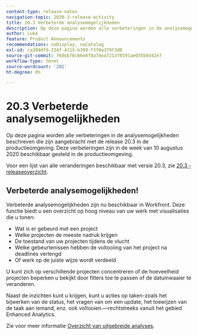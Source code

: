 ```yaml
---
content-type: release-notes
navigation-topic: 2020-3-release-activity
title: 20.3 Verbeterde analysemogelijkheden
description: Op deze pagina worden alle verbeteringen in de analysemogelijkheden beschreven die zijn aangebracht met de release 20.3 in de productieomgeving. Deze verbeteringen zijn in de week van 10 augustus 2020 beschikbaar gesteld in de productieomgeving.
author: Luke
feature: Product Announcements
recommendations: noDisplay, noCatalog
exl-id: ca388df9-234f-4115-b399-f3f0a379f3d8
source-git-commit: 76deb76c66e8f8a7dea721378591ae035b8d42e7
workflow-type: tm+mt
source-wordcount: '202'
ht-degree: 0%

---
```


# 20.3 Verbeterde analysemogelijkheden

Op deze pagina worden alle verbeteringen in de analysemogelijkheden beschreven die zijn aangebracht met de release 20.3 in de productieomgeving. Deze verbeteringen zijn in de week van 10 augustus 2020 beschikbaar gesteld in de productieomgeving.

Voor een lijst van alle veranderingen beschikbaar met versie 20.3, zie [20.3 - releaseoverzicht](../../../product-announcements/product-releases/20.3-release-activity/20.3-release-overview.md).

## Verbeterde analysemogelijkheden!

Verbeterde analysemogelijkheden zijn nu beschikbaar in Workfront. Deze functie biedt u een overzicht op hoog niveau van uw werk met visualisaties die u tonen:

* Wat is er gebeurd met een project
* Welke projecten de meeste nadruk krijgen
* De toestand van uw projecten tijdens de vlucht
* Welke gebeurtenissen hebben de voltooiing van het project na deadlines verlengd
* Of werk op de juiste wijze wordt verdeeld

U kunt zich op verschillende projecten concentreren of de hoeveelheid projecten beperken u bekijkt door filters toe te passen of de datumwaaier te veranderen.

Naast de inzichten kunt u krijgen, kunt u acties op taken-zoals het bijwerken van de status, het vragen van om een update, het toewijzen van de taak aan iemand, enz. ook voltooien.—rechtstreeks vanuit het gebied Enhanced Analytics.

Zie voor meer informatie [Overzicht van uitgebreide analyses](../../../enhanced-analytics/enhanced-analytics-overview.md).

